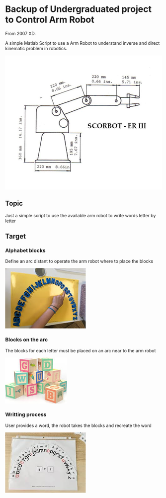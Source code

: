 # Backup of Undergraduated project to Control Arm Robot

From 2007 XD.

A simple Matlab Script to use a Arm Robot to understand inverse and direct kinematic problem in robotics. 

!["Arm_Robot"](./MatlabActual/images/robot.JPG)

## Topic

Just a simple script to use the available arm robot to write words letter by letter

## Target

### Alphabet blocks

Define an arc distant to operate the arm robot where to place the blocks

!["Arc"](./MatlabActual/images/Arc.jpeg)

### Blocks on the arc

The blocks for each letter must be placed on an arc near to the arm robot

!["Blocks"](./MatlabActual/images/Blocks.jpeg)

### Writting process

User provides a word, the robot takes the blocks and recreate the word

!["Writing"](./MatlabActual/images/write.jpeg)